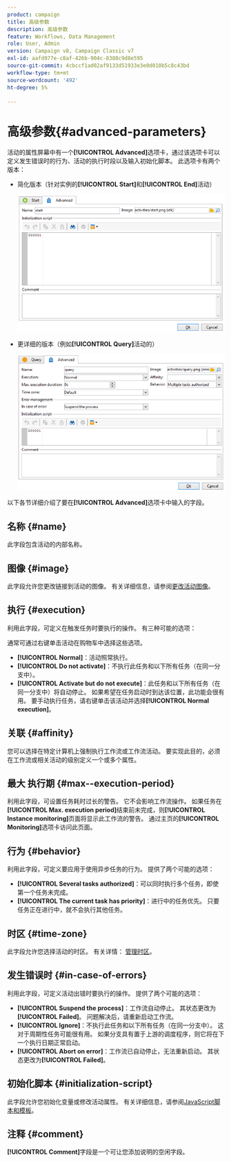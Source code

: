 ```yaml
---
product: campaign
title: 高级参数
description: 高级参数
feature: Workflows, Data Management
role: User, Admin
version: Campaign v8, Campaign Classic v7
exl-id: aafd977e-c8af-426b-904c-8388c9d8e595
source-git-commit: 4cbccf1ad02af9133d51933e3e0d010b5c8c43bd
workflow-type: tm+mt
source-wordcount: '492'
ht-degree: 5%

---
```


# 高级参数{#advanced-parameters}



活动的属性屏幕中有一个&#x200B;**[!UICONTROL Advanced]**&#x200B;选项卡，通过该选项卡可以定义发生错误时的行为、活动的执行时段以及输入初始化脚本。 此选项卡有两个版本：

* 简化版本（针对实例的&#x200B;**[!UICONTROL Start]**&#x200B;和&#x200B;**[!UICONTROL End]**&#x200B;活动）

  ![](assets/wf-advanced-basic.png)

* 更详细的版本（例如&#x200B;**[!UICONTROL Query]**&#x200B;活动的）

  ![](assets/wf-advanced-full.png)

以下各节详细介绍了要在&#x200B;**[!UICONTROL Advanced]**&#x200B;选项卡中输入的字段。

## 名称 {#name}

此字段包含活动的内部名称。

## 图像 {#image}

此字段允许您更改链接到活动的图像。 有关详细信息，请参阅[更改活动图像](change-activity-images.md)。

## 执行 {#execution}

利用此字段，可定义在触发任务时要执行的操作。 有三种可能的选项：

通常可通过右键单击活动在购物车中选择这些选项。

* **[!UICONTROL Normal]**：活动照常执行。
* **[!UICONTROL Do not activate]**：不执行此任务和以下所有任务（在同一分支中）。
* **[!UICONTROL Activate but do not execute]**：此任务和以下所有任务（在同一分支中）将自动停止。 如果希望在任务启动时到达该位置，此功能会很有用。 要手动执行任务，请右键单击该活动并选择&#x200B;**[!UICONTROL Normal execution]**。

## 关联 {#affinity}

您可以选择在特定计算机上强制执行工作流或工作流活动。 要实现此目的，必须在工作流或相关活动的级别定义一个或多个属性。


## 最大 执行期 {#max--execution-period}

利用此字段，可设置任务耗时过长的警告。 它不会影响工作流操作。 如果任务在&#x200B;**[!UICONTROL Max. execution period]**&#x200B;结束前未完成，则&#x200B;**[!UICONTROL Instance monitoring]**&#x200B;页面将显示此工作流的警告。 通过主页的&#x200B;**[!UICONTROL Monitoring]**&#x200B;选项卡访问此页面。

## 行为 {#behavior}

利用此字段，可定义要应用于使用异步任务的行为。 提供了两个可能的选项：

* **[!UICONTROL Several tasks authorized]**：可以同时执行多个任务，即使第一个任务未完成。
* **[!UICONTROL The current task has priority]**：进行中的任务优先。 只要任务正在进行中，就不会执行其他任务。

## 时区 {#time-zone}

此字段允许您选择活动的时区。 有关详情： [管理时区](managing-time-zones.md)。

## 发生错误时 {#in-case-of-errors}

利用此字段，可定义活动出错时要执行的操作。 提供了两个可能的选项：

* **[!UICONTROL Suspend the process]**：工作流自动停止。 其状态更改为&#x200B;**[!UICONTROL Failed]**。 问题解决后，请重新启动工作流。
* **[!UICONTROL Ignore]**：不执行此任务和以下所有任务（在同一分支中）。 这对于周期性任务可能很有用。 如果分支具有置于上游的调度程序，则它将在下一个执行日期正常启动。
* **[!UICONTROL Abort on error]**：工作流已自动停止，无法重新启动。 其状态更改为&#x200B;**[!UICONTROL Failed]**。

## 初始化脚本 {#initialization-script}

此字段允许您初始化变量或修改活动属性。 有关详细信息，请参阅[JavaScript脚本和模板](javascript-scripts-and-templates.md)。

## 注释 {#comment}

**[!UICONTROL Comment]**&#x200B;字段是一个可让您添加说明的空闲字段。

